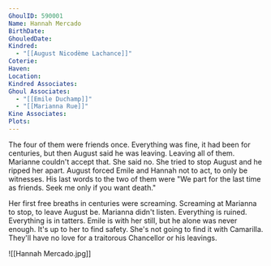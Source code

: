 ```yaml
---
GhoulID: 590001
Name: Hannah Mercado
BirthDate: 
GhouledDate: 
Kindred:
  - "[[August Nicodème Lachance]]"
Coterie: 
Haven: 
Location: 
Kindred Associates: 
Ghoul Associates:
  - "[[Emile Duchamp]]"
  - "[[Marianna Rue]]"
Kine Associates: 
Plots:
---
```

The four of them were friends once. Everything was fine, it had been for centuries, but then August said he was leaving. Leaving all of them. Marianne couldn't accept that. She said no. She tried to stop August and he ripped her apart. August forced Emile and Hannah not to act, to only be witnesses. His last words to the two of them were "We part for the last time as friends. Seek me only if you want death."

Her first free breaths in centuries were screaming. Screaming at Marianna to stop, to leave August be. Marianna didn't listen. Everything is ruined. Everything is in tatters. Emile is with her still, but he alone was never enough. It's up to her to find safety. She's not going to find it with Camarilla. They'll have no love for a traitorous Chancellor or his leavings.

![[Hannah Mercado.jpg]]